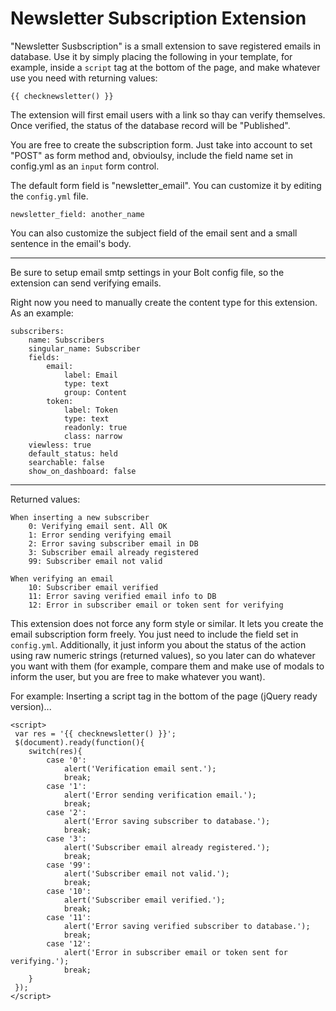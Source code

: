 Newsletter Subscription Extension
=================================

"Newsletter Susbscription" is a small extension to save registered emails in database.
Use it by simply placing the following in your template, for example, inside a `script` tag at the bottom of the page, and make whatever use you need with returning values:

    {{ checknewsletter() }}

The extension will first email users with a link so thay can verify themselves. Once verified, the status of the database record will be "Published".

You are free to create the subscription form. Just take into account to set "POST" as form method and, obvioulsy, include the field name set in config.yml as an `input` form control.

The default form field is "newsletter_email". You can customize it by editing the `config.yml` file.

    newsletter_field: another_name

You can also customize the subject field of the email sent and a small sentence in the email's body.

----

Be sure to setup email smtp settings in your Bolt config file, so the extension can send verifying emails.

Right now you need to manually create the content type for this extension. As an example:



    subscribers:
        name: Subscribers
        singular_name: Subscriber
        fields:
            email:
                label: Email
                type: text
                group: Content
            token:
                label: Token
                type: text
                readonly: true
                class: narrow
        viewless: true
        default_status: held
        searchable: false
        show_on_dashboard: false
        
----
    
Returned values:

    When inserting a new subscriber
        0: Verifying email sent. All OK
        1: Error sending verifying email
        2: Error saving subscriber email in DB
        3: Subscriber email already registered
        99: Subscriber email not valid
        
    When verifying an email
        10: Subscriber email verified
        11: Error saving verified email info to DB
        12: Error in subscriber email or token sent for verifying 

This extension does not force any form style or similar.
It lets you create the email subscription form freely. You just need to include the field set in `config.yml`.
Additionally, it just inform you about the status of the action using raw numeric strings (returned values), so you later can do whatever you want with them (for example, compare them and make use of modals to inform the user, but you are free to make whatever you want).

For example:
Inserting a script tag in the bottom of the page (jQuery ready version)...

    <script>
     var res = '{{ checknewsletter() }}';
     $(document).ready(function(){
        switch(res){
            case '0':
                alert('Verification email sent.');
                break;
            case '1':
                alert('Error sending verification email.');
                break;
            case '2':
                alert('Error saving subscriber to database.');
                break;
            case '3':
                alert('Subscriber email already registered.');
                break;
            case '99':
                alert('Subscriber email not valid.');
                break;
            case '10':
                alert('Subscriber email verified.');
                break;
            case '11':
                alert('Error saving verified subscriber to database.');
                break;
            case '12':
                alert('Error in subscriber email or token sent for verifying.');
                break;
        }
     });
    </script>
